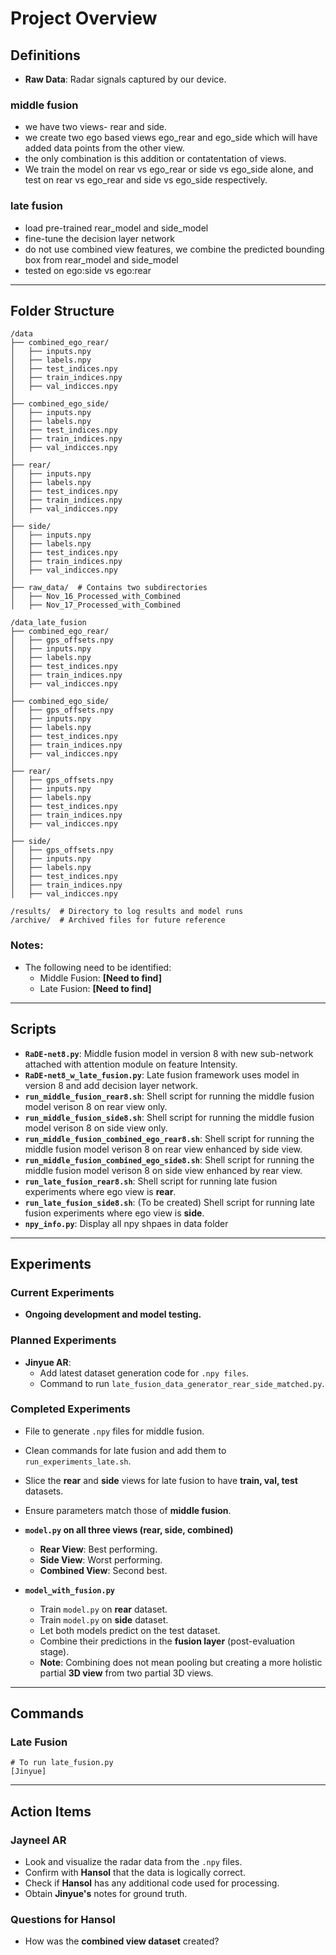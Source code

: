 # Project Overview

## Definitions
- **Raw Data**: Radar signals captured by our device.
### middle fusion 
- we have two views- rear and side.
- we create two ego based views ego_rear and ego_side which will have added data points from the other view.
- the only combination is this addition or contatentation of views.
- We train the model on rear vs ego_rear or side vs ego_side alone, and test on rear vs ego_rear and side vs ego_side respectively.

### late fusion
- load pre-trained rear_model and side_model
- fine-tune the decision layer network
- do not use combined view features, we combine the predicted bounding box from rear_model and side_model
- tested on ego:side vs ego:rear

---
## Folder Structure
```
/data
├── combined_ego_rear/  
│   ├── inputs.npy
│   ├── labels.npy
│   ├── test_indices.npy
│   ├── train_indices.npy
│   ├── val_indicces.npy
│
├── combined_ego_side/  
│   ├── inputs.npy
│   ├── labels.npy
│   ├── test_indices.npy
│   ├── train_indices.npy
│   ├── val_indicces.npy
│
├── rear/  
│   ├── inputs.npy
│   ├── labels.npy
│   ├── test_indices.npy
│   ├── train_indices.npy
│   ├── val_indicces.npy
│
├── side/  
│   ├── inputs.npy
│   ├── labels.npy
│   ├── test_indices.npy
│   ├── train_indices.npy
│   ├── val_indicces.npy
│
├── raw_data/  # Contains two subdirectories
│   ├── Nov_16_Processed_with_Combined
│   ├── Nov_17_Processed_with_Combined

/data_late_fusion
├── combined_ego_rear/  
│   ├── gps_offsets.npy
│   ├── inputs.npy
│   ├── labels.npy
│   ├── test_indices.npy
│   ├── train_indices.npy
│   ├── val_indicces.npy
│
├── combined_ego_side/  
│   ├── gps_offsets.npy
│   ├── inputs.npy
│   ├── labels.npy
│   ├── test_indices.npy
│   ├── train_indices.npy
│   ├── val_indicces.npy
│
├── rear/  
│   ├── gps_offsets.npy
│   ├── inputs.npy
│   ├── labels.npy
│   ├── test_indices.npy
│   ├── train_indices.npy
│   ├── val_indicces.npy
│
├── side/  
│   ├── gps_offsets.npy
│   ├── inputs.npy
│   ├── labels.npy
│   ├── test_indices.npy
│   ├── train_indices.npy
│   ├── val_indicces.npy

/results/  # Directory to log results and model runs
/archive/  # Archived files for future reference
```

### Notes:
- The following need to be identified:
  - Middle Fusion: **[Need to find]**
  - Late Fusion: **[Need to find]**

---

## Scripts
- **`RaDE-net8.py`**: Middle fusion model in version 8 with new sub-network attached with attention module on feature Intensity. 
- **`RaDE-net8_w_late_fusion.py`**: Late fusion framework uses model in version 8 and add decision layer network. 
- **`run_middle_fusion_rear8.sh`**: Shell script for running the middle fusion model verison 8 on rear view only.
- **`run_middle_fusion_side8.sh`**: Shell script for running the middle fusion model verison 8 on side view only.
- **`run_middle_fusion_combined_ego_rear8.sh`**: Shell script for running the middle fusion model verison 8 on rear view enhanced by side view.
- **`run_middle_fusion_combined_ego_side8.sh`**: Shell script for running the middle fusion model verison 8 on side view enhanced by rear view.
- **`run_late_fusion_rear8.sh`**: Shell script for running late fusion experiments where ego view is **rear**.
- **`run_late_fusion_side8.sh`**: (To be created) Shell script for running late fusion experiments where ego view is **side**.
- **`npy_info.py`**: Display all npy shpaes in data folder 

---

## Experiments

### Current Experiments
- **Ongoing development and model testing.**

### Planned Experiments
- **Jinyue AR**:
  - Add latest dataset generation code for `.npy files`. 
  - Command to run `late_fusion_data_generator_rear_side_matched.py`.

### Completed Experiments
- File to generate `.npy` files for middle fusion.
- Clean commands for late fusion and add them to `run_experiments_late.sh`.
- Slice the **rear** and **side** views for late fusion to have **train, val, test** datasets.
- Ensure parameters match those of **middle fusion**.

- **`model.py` on all three views (rear, side, combined)**
  - **Rear View**: Best performing.
  - **Side View**: Worst performing.
  - **Combined View**: Second best.
- **`model_with_fusion.py`**
  - Train `model.py` on **rear** dataset.
  - Train `model.py` on **side** dataset.
  - Let both models predict on the test dataset.
  - Combine their predictions in the **fusion layer** (post-evaluation stage).
  - **Note**: Combining does not mean pooling but creating a more holistic partial **3D view** from two partial 3D views.

---

## Commands
### Late Fusion
```
# To run late_fusion.py
[Jinyue]
```

---

## Action Items

### Jayneel AR
- Look and visualize the radar data from the `.npy` files.
- Confirm with **Hansol** that the data is logically correct.
- Check if **Hansol** has any additional code used for processing.
- Obtain **Jinyue's** notes for ground truth.

### Questions for Hansol
- How was the **combined view dataset** created?
